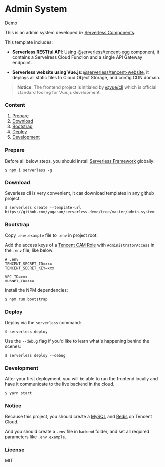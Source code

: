 # Admin System

[Demo](https://sls-admin.yugasun.com/)

This is an admin system developed by [Serverless Components](https://github.com/serverless/components).

This template includes:

- **Serverless RESTful API**: Using
  [@serverless/tencent-egg](https://github.com/serverless-components/tencent-egg)
  component, it contains a Servelress Cloud Function and a single API Gateway
  endpoint.

- **Serverless website using Vue.js**:
  [@serverless/tencent-website](https://github.com/serverless-components/tencent-website),
  it deploys all static files to Cloud Object Storage, and config CDN domain.

> **Notice**: The frontend project is initialed by [@vue/cli](https://cli.vuejs.org/) which is official standard tooling for Vue.js development.

### Content

1. [Prepare](#Prepare)
2. [Download](#Download)
3. [Bootstrap](#Bootstrap)
4. [Deploy](#Deploy)
5. [Development](#Development)

### Prepare

Before all below steps, you should install
[Serverless Framework](https://www.github.com/serverless/serverless) globally:

```console
$ npm i serverless -g
```

### Download

Severless cli is very convenient, it can download templates in any github
project.

```console
$ serverless create --template-url https://github.com/yugasun/serverless-demo/tree/master/admin-system
```

### Bootstrap

Copy `.env.example` file to `.env` in project root:

Add the access keys of a
[Tencent CAM Role](https://console.cloud.tencent.com/cam/capi) with
`AdministratorAccess` in the `.env` file, like below:

```
# .env
TENCENT_SECRET_ID=xxx
TENCENT_SECRET_KEY=xxx

VPC_ID=xxx
SUBNET_ID=xxx
```

Install the NPM dependencies:

```console
$ npm run bootstrap
```

### Deploy

Deploy via the `serverless` command:

```console
$ serverless deploy
```

Use the `--debug` flag if you'd like to learn what's happening behind the
scenes:

```console
$ serverless deploy --debug
```

### Development

After your first deployment, you will be able to run the frontend locally and
have it communicate to the live backend in the cloud.

```console
$ yarn start
```

### Notice

Because this project, you should create a [MySQL](https://console.cloud.tencent.com/cdb) and [Redis](https://console.cloud.tencent.com/redis) on Tencent Cloud.

And you should create a `.env` file in `backend`
folder, and set all required parameters like `.env.example`.

### License

MIT
